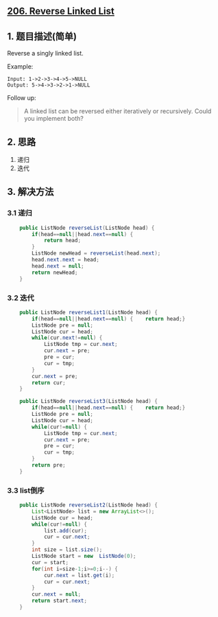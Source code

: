 ## [206. Reverse Linked List](https://leetcode-cn.com/problems/reverse-linked-list/)

## 1. 题目描述\(简单\)

Reverse a singly linked list.

Example:

```
Input: 1->2->3->4->5->NULL
Output: 5->4->3->2->1->NULL
```

Follow up:

> A linked list can be reversed either iteratively or recursively. Could you implement both?

## 2. 思路

1. 递归
2. 迭代

## 3. 解决方法

### 3.1 递归

```java
    public ListNode reverseList(ListNode head) {
        if(head==null||head.next==null) {
            return head;
        }
        ListNode newHead = reverseList(head.next);
        head.next.next = head;
        head.next = null;
        return newHead;
    }
```

### 3.2 迭代

```java
    public ListNode reverseList1(ListNode head) {
        if(head==null||head.next==null) {    return head;}
        ListNode pre = null;
        ListNode cur = head;
        while(cur.next!=null) {
            ListNode tmp = cur.next;
            cur.next = pre;
            pre = cur;
            cur = tmp;
        }
        cur.next = pre;
        return cur;
    }
```

```java
    public ListNode reverseList3(ListNode head) {
        if(head==null||head.next==null) {    return head;}
        ListNode pre = null;
        ListNode cur = head;
        while(cur!=null) {
            ListNode tmp = cur.next;
            cur.next = pre;
            pre = cur;
            cur = tmp;
        }
        return pre;
    }
```

### 3.3 list倒序

```java
    public ListNode reverseList2(ListNode head) {
        List<ListNode> list = new ArrayList<>();
        ListNode cur = head;
        while(cur!=null) {
            list.add(cur);
            cur = cur.next;
        }
        int size = list.size();
        ListNode start = new  ListNode(0);
        cur = start;
        for(int i=size-1;i>=0;i--) {
            cur.next = list.get(i);
            cur = cur.next;
        }
        cur.next = null;
        return start.next;
    }
```




